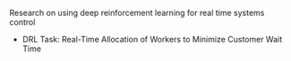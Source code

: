 Research on using deep reinforcement learning for real time systems control
- DRL Task: Real-Time Allocation of Workers to Minimize Customer Wait Time
